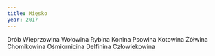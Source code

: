 ```yaml
---
title: Mięsko
year: 2017
---
```


Drób
Wieprzowina
Wołowina
Rybina
Konina
Psowina
Kotowina
Żółwina
Chomikowina
Ośmiornicina
Delfinina
Człowiekowina
